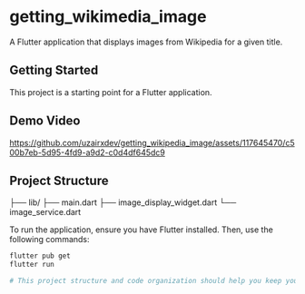 # getting_wikimedia_image

A Flutter application that displays images from Wikipedia for a given title.

## Getting Started
 This project is a starting point for a Flutter application.

## Demo Video

https://github.com/uzairxdev/getting_wikipedia_image/assets/117645470/c500b7eb-5d95-4fd9-a9d2-c0d4df645dc9

## Project Structure

├── lib/
  ├── main.dart
  ├── image_display_widget.dart
  └── image_service.dart

To run the application, ensure you have Flutter installed. Then, use the following commands:

```bash
flutter pub get
flutter run

# This project structure and code organization should help you keep your Flutter project modular and maintainable.



